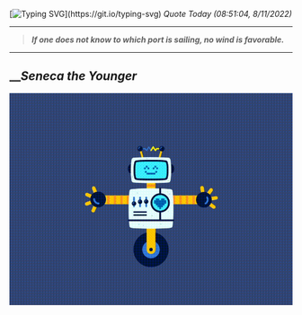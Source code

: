 [![Typing SVG](https://readme-typing-svg.herokuapp.com?font=Press+Start+2P&color=C2F784&size=35&width=900&height=100&lines=Hello+World%2C+I'm+Hung+!)](https://git.io/typing-svg) 
 _Quote Today (08:51:04, 8/11/2022)_
___
>**_If one does not know to which port is sailing, no wind is favorable._**
___

## __**_Seneca the Younger_**

![RobotDance](src/assets/images/robot-dancing-dribble.gif?style=center)
